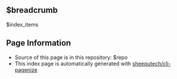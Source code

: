 ## $breadcrumb

$index_items

## Page Information

- Source of this page is in this repository: $repo
- This index page is automatically generated with [sheeputech/cli-pagenize](https://github.com/sheeputech/cli-pagenize)